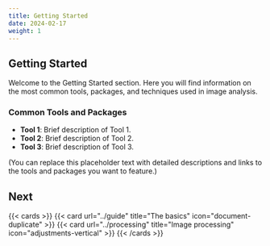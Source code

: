 ```yaml
---
title: Getting Started
date: 2024-02-17
weight: 1
---
```


## Getting Started

Welcome to the Getting Started section. Here you will find information on the most common tools, packages, and techniques used in image analysis. 

### Common Tools and Packages

- **Tool 1**: Brief description of Tool 1.
- **Tool 2**: Brief description of Tool 2.
- **Tool 3**: Brief description of Tool 3.

(You can replace this placeholder text with detailed descriptions and links to the tools and packages you want to feature.)

## Next


{{< cards >}}
  {{< card url="../guide" title="The basics" icon="document-duplicate" >}}
  {{< card url="../processing" title="Image processing" icon="adjustments-vertical" >}}
{{< /cards >}}
